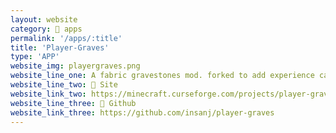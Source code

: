 ```yaml
---
layout: website
category: 🏬 apps
permalink: '/apps/:title'
title: 'Player-Graves'
type: 'APP'
website_img: playergraves.png
website_line_one: A fabric gravestones mod. forked to add experience capturing (although still work in progress).
website_line_two: 🚀 Site
website_link_two: https://minecraft.curseforge.com/projects/player-graves
website_line_three: 👾 Github
website_link_three: https://github.com/insanj/player-graves
---
```

